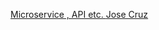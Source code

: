 [Microservice , API etc. ](https://www.youtube.com/watch?v=_FdKTSFnWeg)
[Jose Cruz](https://www.youtube.com/watch?v=PcvoH_doMQM&list=PLYkDMVP3Ee2k55WqFD9XuRraCuUbDIdbo)

